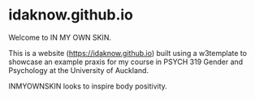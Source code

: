 # idaknow.github.io

Welcome to IN MY OWN SKIN.

This is a website (https://idaknow.github.io) built using a w3template to showcase 
an example praxis for my course in PSYCH 319 Gender and Psychology at the University of Auckland.

INMYOWNSKIN looks to inspire body positivity.


